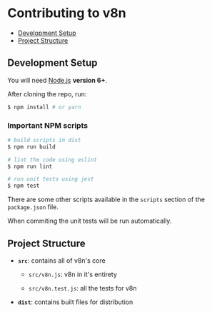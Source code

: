 # Contributing to v8n

- [Development Setup](#development-setup)
- [Project Structure](#project-structure)

## Development Setup

You will need [Node.js](http://nodejs.org) **version 6+**.

After cloning the repo, run:

``` bash
$ npm install # or yarn
```

### Important NPM scripts

``` bash
# build scripts in dist
$ npm run build

# lint the code using eslint
$ npm run lint

# run unit tests using jest
$ npm test
```

There are some other scripts available in the `scripts` section of the `package.json` file.

When commiting the unit tests will be run automatically.

## Project Structure

- **`src`**: contains all of v8n's core

  - `src/v8n.js`: v8n in it's entirety

  - `src/v8n.test.js`: all the tests for v8n

- **`dist`**: contains built files for distribution
